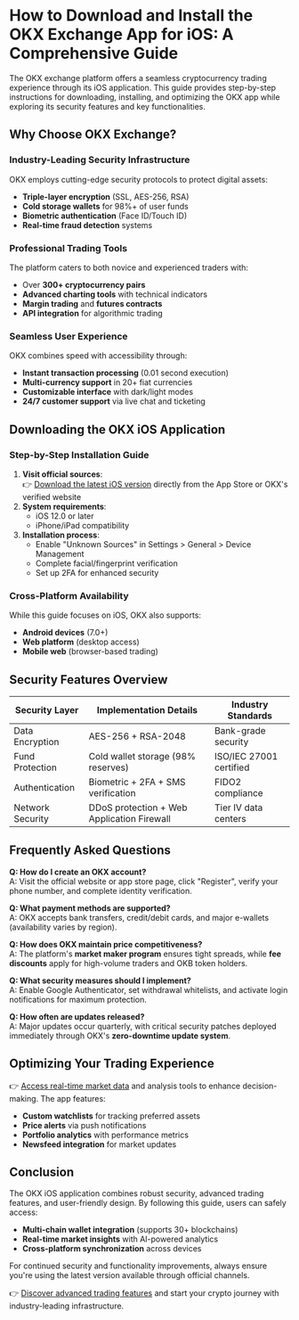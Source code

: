 # How to Download and Install the OKX Exchange App for iOS: A Comprehensive Guide

The OKX exchange platform offers a seamless cryptocurrency trading experience through its iOS application. This guide provides step-by-step instructions for downloading, installing, and optimizing the OKX app while exploring its security features and key functionalities.

## Why Choose OKX Exchange?

### Industry-Leading Security Infrastructure  
OKX employs cutting-edge security protocols to protect digital assets:  
- **Triple-layer encryption** (SSL, AES-256, RSA)  
- **Cold storage wallets** for 98%+ of user funds  
- **Biometric authentication** (Face ID/Touch ID)  
- **Real-time fraud detection** systems  

### Professional Trading Tools  
The platform caters to both novice and experienced traders with:  
- Over **300+ cryptocurrency pairs**  
- **Advanced charting tools** with technical indicators  
- **Margin trading** and **futures contracts**  
- **API integration** for algorithmic trading  

### Seamless User Experience  
OKX combines speed with accessibility through:  
- **Instant transaction processing** (0.01 second execution)  
- **Multi-currency support** in 20+ fiat currencies  
- **Customizable interface** with dark/light modes  
- **24/7 customer support** via live chat and ticketing  

## Downloading the OKX iOS Application

### Step-by-Step Installation Guide  
1. **Visit official sources**:  
   👉 [Download the latest iOS version](https://bit.ly/okx-bonus) directly from the App Store or OKX's verified website  
2. **System requirements**:  
   - iOS 12.0 or later  
   - iPhone/iPad compatibility  
3. **Installation process**:  
   - Enable "Unknown Sources" in Settings > General > Device Management  
   - Complete facial/fingerprint verification  
   - Set up 2FA for enhanced security  

### Cross-Platform Availability  
While this guide focuses on iOS, OKX also supports:  
- **Android devices** (7.0+)  
- **Web platform** (desktop access)  
- **Mobile web** (browser-based trading)  

## Security Features Overview  

| Security Layer      | Implementation Details               | Industry Standards          |
|----------------------|--------------------------------------|-----------------------------|
| Data Encryption      | AES-256 + RSA-2048                   | Bank-grade security         |
| Fund Protection      | Cold wallet storage (98% reserves)   | ISO/IEC 27001 certified     |
| Authentication       | Biometric + 2FA + SMS verification   | FIDO2 compliance            |
| Network Security     | DDoS protection + Web Application Firewall | Tier IV data centers      |

## Frequently Asked Questions  

**Q: How do I create an OKX account?**  
A: Visit the official website or app store page, click "Register", verify your phone number, and complete identity verification.  

**Q: What payment methods are supported?**  
A: OKX accepts bank transfers, credit/debit cards, and major e-wallets (availability varies by region).  

**Q: How does OKX maintain price competitiveness?**  
A: The platform's **market maker program** ensures tight spreads, while **fee discounts** apply for high-volume traders and OKB token holders.  

**Q: What security measures should I implement?**  
A: Enable Google Authenticator, set withdrawal whitelists, and activate login notifications for maximum protection.  

**Q: How often are updates released?**  
A: Major updates occur quarterly, with critical security patches deployed immediately through OKX's **zero-downtime update system**.  

## Optimizing Your Trading Experience  

👉 [Access real-time market data](https://bit.ly/okx-bonus) and analysis tools to enhance decision-making. The app features:  
- **Custom watchlists** for tracking preferred assets  
- **Price alerts** via push notifications  
- **Portfolio analytics** with performance metrics  
- **Newsfeed integration** for market updates  

## Conclusion  

The OKX iOS application combines robust security, advanced trading features, and user-friendly design. By following this guide, users can safely access:  
- **Multi-chain wallet integration** (supports 30+ blockchains)  
- **Real-time market insights** with AI-powered analytics  
- **Cross-platform synchronization** across devices  

For continued security and functionality improvements, always ensure you're using the latest version available through official channels.  

👉 [Discover advanced trading features](https://bit.ly/okx-bonus) and start your crypto journey with industry-leading infrastructure.